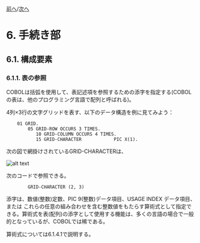 <!--navi start-->
[前へ](5-6.md)/[次へ](6-1-2.md)
<!--navi end-->
# 6. 手続き部

## 6.1. 構成要素

### 6.1.1. 表の参照

COBOLは括弧を使用して、表記述項を参照するための添字を指定する(COBOLの表は、他のプログラミング言語で配列と呼ばれる)。

4列×3行の文字グリッドを表す、以下のデータ構造を例に見てみよう：

```
    01 GRID.
        05 GRID-ROW OCCURS 3 TIMES.
           10 GRID-COLUMN OCCURS 4 TIMES.
           15 GRID-CHARACTER            PIC X(1).
```

次の図で網掛けされているGRID-CHARACTERは、

![alt text](Image/6-0.png)


次のコードで参照できる。

            GRID-CHARACTER (2, 3)

添字は、数値(整数)定数、PIC 9(整数)データ項目、USAGE INDEX データ項目、または
これらの任意の組み合わせを含む整数値をもたらす算術式として指定できる。算術式を表(配列)の添字として使用する機能は、多くの言語の場合で一般的となっているが、COBOLでは稀である。

算術式については6.1.4.1で説明する。
